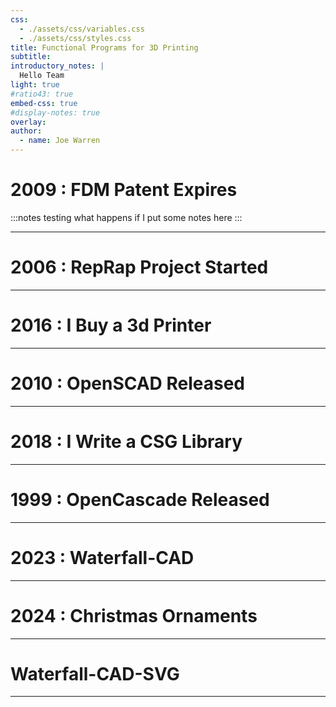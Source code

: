 ```yaml
---
css:
  - ./assets/css/variables.css
  - ./assets/css/styles.css
title: Functional Programs for 3D Printing
subtitle:
introductory_notes: |
  Hello Team
light: true
#ratio43: true
embed-css: true
#display-notes: true
overlay: 
author:
  - name: Joe Warren
---
```


# 2009 : FDM Patent Expires

:::notes
testing what happens if I put some notes here
:::

--- 

# 2006 : RepRap Project Started

---

# 2016 : I Buy a 3d Printer

---

# 2010 : OpenSCAD Released

--- 

# 2018 : I Write a CSG Library 

---

# 1999 : OpenCascade Released

---

# 2023 : Waterfall-CAD

---

# 2024 : Christmas Ornaments

---

# Waterfall-CAD-SVG

---